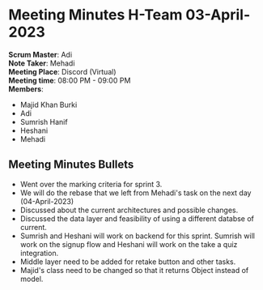# Meeting Minutes H-Team 03-April-2023

**Scrum Master**: Adi<br>
**Note Taker**: Mehadi<br>
**Meeting Place**: Discord (Virtual)<br>
**Meeting time**: 08:00 PM - 09:00 PM<br>
**Members**:
- Majid Khan Burki
- Adi
- Sumrish Hanif
- Heshani
- Mehadi

## Meeting Minutes Bullets

- Went over the marking criteria for sprint 3.
- We will do the rebase that we left from Mehadi's task on the next day (04-April-2023)
- Discussed about the current architectures and possible changes.
- Discussed the data layer and feasibility of using a different databse of current.
- Sumrish and Heshani will work on backend for this sprint. Sumrish will work on the signup flow and Heshani will work on the take a quiz integration.
- Middle layer need to be added for retake button and other tasks.
- Majid's class need to be changed so that it returns Object instead of model.
